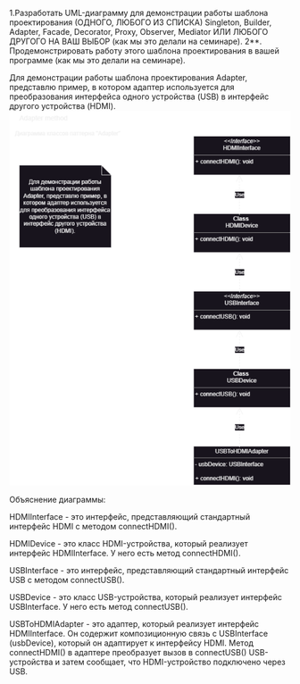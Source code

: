 1.Разработать UML-диаграмму для демонстрации работы шаблона проектирования (ОДНОГО, ЛЮБОГО ИЗ СПИСКА) Singleton, Builder, Adapter, Facade, Decorator, Proxy, Observer, Mediator ИЛИ ЛЮБОГО ДРУГОГО НА ВАШ ВЫБОР (как мы это делали на семинаре).
2**. Продемонстрировать работу этого шаблона проектирования в вашей программе (как мы это делали на семинаре).

Для демонстрации работы шаблона проектирования Adapter, представлю пример, в котором адаптер используется для преобразования интерфейса одного устройства (USB) в интерфейс другого устройства (HDMI).
![](https://github.com/ShumAhd/Software-architecture-2/blob/main/Adapter.png)

Объяснение диаграммы:

HDMIInterface - это интерфейс, представляющий стандартный интерфейс HDMI с методом connectHDMI().

HDMIDevice - это класс HDMI-устройства, который реализует интерфейс HDMIInterface. У него есть метод connectHDMI().

USBInterface - это интерфейс, представляющий стандартный интерфейс USB с методом connectUSB().

USBDevice - это класс USB-устройства, который реализует интерфейс USBInterface. У него есть метод connectUSB().

USBToHDMIAdapter - это адаптер, который реализует интерфейс HDMIInterface. Он содержит композиционную связь с USBInterface (usbDevice), который он адаптирует к интерфейсу HDMI. Метод connectHDMI() в адаптере преобразует вызов в connectUSB() USB-устройства и затем сообщает, что HDMI-устройство подключено через USB.


